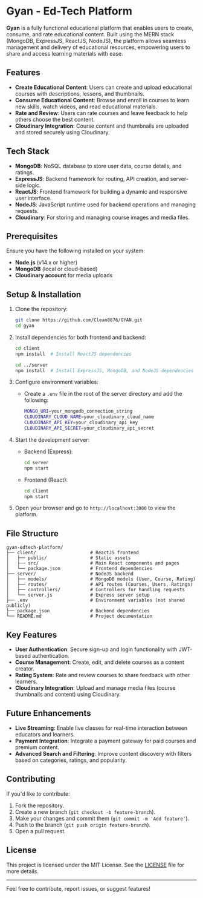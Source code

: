 # Gyan - Ed-Tech Platform

**Gyan** is a fully functional educational platform that enables users to create, consume, and rate educational content. Built using the MERN stack (MongoDB, ExpressJS, ReactJS, NodeJS), the platform allows seamless management and delivery of educational resources, empowering users to share and access learning materials with ease.

## Features
- **Create Educational Content**: Users can create and upload educational courses with descriptions, lessons, and thumbnails.
- **Consume Educational Content**: Browse and enroll in courses to learn new skills, watch videos, and read educational materials.
- **Rate and Review**: Users can rate courses and leave feedback to help others choose the best content.
- **Cloudinary Integration**: Course content and thumbnails are uploaded and stored securely using Cloudinary.
  
## Tech Stack
- **MongoDB**: NoSQL database to store user data, course details, and ratings.
- **ExpressJS**: Backend framework for routing, API creation, and server-side logic.
- **ReactJS**: Frontend framework for building a dynamic and responsive user interface.
- **NodeJS**: JavaScript runtime used for backend operations and managing requests.
- **Cloudinary**: For storing and managing course images and media files.

## Prerequisites
Ensure you have the following installed on your system:
- **Node.js** (v14.x or higher)
- **MongoDB** (local or cloud-based)
- **Cloudinary account** for media uploads

## Setup & Installation

1. Clone the repository:
   ```bash
   git clone https://github.com/Clean8876/GYAN.git
   cd gyan
   ```

2. Install dependencies for both frontend and backend:
   ```bash
   cd client
   npm install  # Install ReactJS dependencies

   cd ../server
   npm install  # Install ExpressJS, MongoDB, and NodeJS dependencies
   ```

3. Configure environment variables:
   - Create a `.env` file in the root of the server directory and add the following:
     ```bash
     MONGO_URI=your_mongodb_connection_string
     CLOUDINARY_CLOUD_NAME=your_cloudinary_cloud_name
     CLOUDINARY_API_KEY=your_cloudinary_api_key
     CLOUDINARY_API_SECRET=your_cloudinary_api_secret
     ```

4. Start the development server:
   - Backend (Express):
     ```bash
     cd server
     npm start
     ```
   - Frontend (React):
     ```bash
     cd client
     npm start
     ```

5. Open your browser and go to `http://localhost:3000` to view the platform.

## File Structure
```
gyan-edtech-platform/
├── client/                    # ReactJS frontend
│   ├── public/                # Static assets
│   ├── src/                   # Main React components and pages
│   └── package.json           # Frontend dependencies
├── server/                    # NodeJS backend
│   ├── models/                # MongoDB models (User, Course, Rating)
│   ├── routes/                # API routes (Courses, Users, Ratings)
│   ├── controllers/           # Controllers for handling requests
│   └── server.js              # Express server setup
├── .env                       # Environment variables (not shared publicly)
├── package.json               # Backend dependencies
└── README.md                  # Project documentation
```

## Key Features
- **User Authentication**: Secure sign-up and login functionality with JWT-based authentication.
- **Course Management**: Create, edit, and delete courses as a content creator.
- **Rating System**: Rate and review courses to share feedback with other learners.
- **Cloudinary Integration**: Upload and manage media files (course thumbnails and content) using Cloudinary.
  
## Future Enhancements
- **Live Streaming**: Enable live classes for real-time interaction between educators and learners.
- **Payment Integration**: Integrate a payment gateway for paid courses and premium content.
- **Advanced Search and Filtering**: Improve content discovery with filters based on categories, ratings, and popularity.

## Contributing
If you'd like to contribute:
1. Fork the repository.
2. Create a new branch (`git checkout -b feature-branch`).
3. Make your changes and commit them (`git commit -m 'Add feature'`).
4. Push to the branch (`git push origin feature-branch`).
5. Open a pull request.

## License
This project is licensed under the MIT License. See the [LICENSE](LICENSE) file for more details.

---

Feel free to contribute, report issues, or suggest features!
